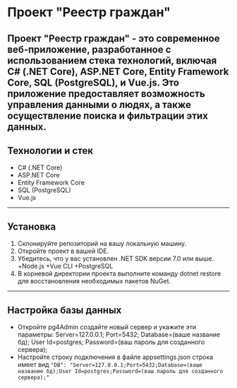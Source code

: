 # Проект "Реестр граждан"
Проект "Реестр граждан" - это современное веб-приложение, разработанное с использованием стека технологий,
включая C# (.NET Core), ASP.NET Core, Entity Framework Core, SQL (PostgreSQL), и Vue.js.
Это приложение предоставляет возможность управления данными о людях, а также осуществление поиска и фильтрации этих данных.
-----------
## Технологии и стек
+ C# (.NET Core)
+ ASP.NET Core
+ Entity Framework Core
+ SQL (PostgreSQL)
+ Vue.js
-----------
## Установка
1. Склонируйте репозиторий на вашу локальную машину.
2. Откройте проект в вашей IDE.
3. Убедитесь, что у вас установлен .NET SDK версии 7.0 или выше.
   +Node.js
   +Vue CLI
   +PostgreSQL  
4. В корневой директории проекта выполните команду dotnet restore для восстановления необходимых пакетов NuGet.
-----------
## Настройка  базы данных
  + Откройте pg4Admin создайте новый сервер и укажите эти параметры: Server=127.0.0.1;
                                                                     Port=5432; 
                                                                     Database=(ваше название бд);
                                                                     User Id=postgres;
                                                                     Password=(ваш пароль для созданного сервера);
  + Настройте строку подключения в файле appsettings.json строка имеет вид `"DB": "Server=127.0.0.1;Port=5432;Database=(ваше название бд);User Id=postgres;Password=(ваш пароль для созданного сервера);"`


  
